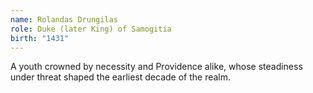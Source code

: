 ```yaml
---
name: Rolandas Drungilas
role: Duke (later King) of Samogitia
birth: "1431"
---
```

A youth crowned by necessity and Providence alike, whose steadiness under threat shaped the earliest decade of the realm.
